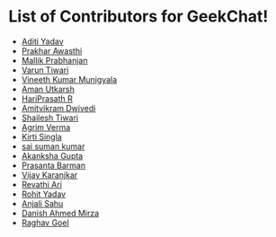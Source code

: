 # List of Contributors for GeekChat!

<!-- Format for adding contributor is as follows-
- [Aditya Verma](https://github.com/homewardgamer) -->

- [Aditi Yadav](https://github.com/adtoria)
- [Prakhar Awasthi](https://github.com/prakhar011)
- [Mallik Prabhanjan](https://github.com/vemulapandu)
- [Varun Tiwari](https://github.com/varunKT001)
- [Vineeth Kumar Munigyala](https://github.com/VineethKumarM)
- [Aman Utkarsh](https://github.com/mitrya)
- [HariPrasath R](https://github.com/HariPrasath-3)
- [Amitvikram Dwivedi](https://github.com/batflarrow)
- [Shailesh Tiwari](https://github.com/shlesh)
- [Agrim Verma](https://github.com/AgrimVerma)
- [Kirti Singla](https://github.com/codesanta142)
- [sai suman kumar](https://github.com/saisumanthkumar)
- [Akanksha Gupta](https://github.com/Akanksha2391)
- [Prasanta Barman](https://github.com/prasanta352)
- [Vijay Karanjkar](https://github.com/Vijay-K-2003)
- [Revathi Ari](https://github.com/Revathi2306)
- [Rohit Yadav](https://github.com/yadav-rohit)
- [Anjali Sahu](https://github.com/99anjali)
- [Danish Ahmed Mirza](https://github.com/try-catch-stack)
- [Raghav Goel](https://github.com/raghavgoel25)

<!-- Add yourself above this line! -->
